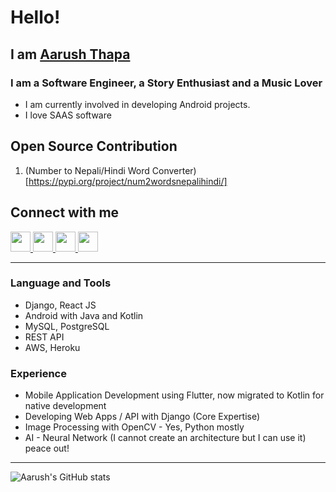 
# Hello!

## I am [Aarush Thapa](https://aarushthapa.com.np/)

### I am a Software Engineer, a Story Enthusiast and a Music Lover

- I am currently involved in developing Android projects.
- I love SAAS software

## Open Source Contribution
1. (Number to Nepali/Hindi Word Converter)[https://pypi.org/project/num2wordsnepalihindi/]

## Connect with me
[<img height="32" width="32" src="https://cdn.jsdelivr.net/npm/simple-icons@v4/icons/linkedin.svg" />
](https://www.linkedin.com/in/aarush-thapa/) 
[<img height="32" width="32" src="https://cdn.jsdelivr.net/npm/simple-icons@v4/icons/instagram.svg" />
](https://www.instagram.com/aarush_thapa_/)
[<img height="32" width="32" src="https://cdn.jsdelivr.net/npm/simple-icons@v4/icons/facebook.svg" />
](https://www.facebook.com/aarush.thapa)
[<img height="32" width="32" src="https://cdn.jsdelivr.net/npm/simple-icons@v4/icons/behance.svg" />
](https://www.behance.net/aarushthapa)

___

### Language and Tools
* Django, React JS
* Android with Java and Kotlin
* MySQL, PostgreSQL
* REST API 
* AWS, Heroku

### Experience
* Mobile Application Development using Flutter, now migrated to Kotlin for native development
* Developing Web Apps / API with Django (Core Expertise)
* Image Processing with OpenCV - Yes, Python mostly
* AI - Neural Network (I cannot create an architecture but I can use it) peace out!

___

![Aarush's GitHub stats](https://github-readme-stats-aarushthapa.vercel.app/api?username=AarushThapa&show_icons=true&include_all_commits=true&count_private=True&theme=radical)
